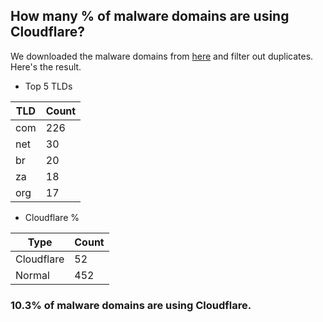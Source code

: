 ## How many % of malware domains are using Cloudflare?


We downloaded the malware domains from [here](https://urlhaus.abuse.ch) and filter out duplicates.
Here's the result.


[//]: # (start replacement)


- Top 5 TLDs

| TLD | Count |
| --- | --- |
| com | 226 |
| net | 30 |
| br | 20 |
| za | 18 |
| org | 17 |


- Cloudflare %

| Type | Count |
| --- | --- |
| Cloudflare | 52 |
| Normal | 452 |


### 10.3% of malware domains are using Cloudflare.